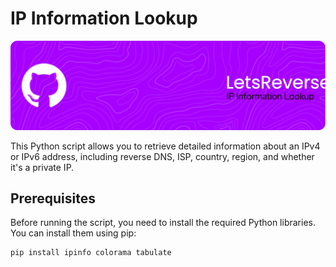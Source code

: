 # IP Information Lookup 

![Header](./github-header-image.png)

This Python script allows you to retrieve detailed information about an IPv4 or IPv6 address, including reverse DNS, ISP, country, region, and whether it's a private IP.

## Prerequisites

Before running the script, you need to install the required Python libraries. You can install them using pip:

```bash
pip install ipinfo colorama tabulate
